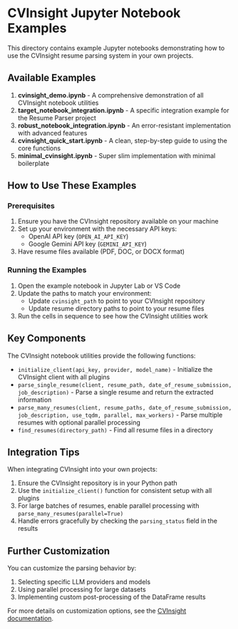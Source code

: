 # CVInsight Jupyter Notebook Examples

This directory contains example Jupyter notebooks demonstrating how to use the CVInsight resume parsing system in your own projects.

## Available Examples

1. **cvinsight_demo.ipynb** - A comprehensive demonstration of all CVInsight notebook utilities
2. **target_notebook_integration.ipynb** - A specific integration example for the Resume Parser project
3. **robust_notebook_integration.ipynb** - An error-resistant implementation with advanced features
4. **cvinsight_quick_start.ipynb** - A clean, step-by-step guide to using the core functions
5. **minimal_cvinsight.ipynb** - Super slim implementation with minimal boilerplate

## How to Use These Examples

### Prerequisites

1. Ensure you have the CVInsight repository available on your machine
2. Set up your environment with the necessary API keys:
   - OpenAI API key (`OPEN_AI_API_KEY`)
   - Google Gemini API key (`GEMINI_API_KEY`) 
3. Have resume files available (PDF, DOC, or DOCX format)

### Running the Examples

1. Open the example notebook in Jupyter Lab or VS Code
2. Update the paths to match your environment:
   - Update `cvinsight_path` to point to your CVInsight repository
   - Update resume directory paths to point to your resume files
3. Run the cells in sequence to see how the CVInsight utilities work

## Key Components

The CVInsight notebook utilities provide the following functions:

- `initialize_client(api_key, provider, model_name)` - Initialize the CVInsight client with all plugins
- `parse_single_resume(client, resume_path, date_of_resume_submission, job_description)` - Parse a single resume and return the extracted information
- `parse_many_resumes(client, resume_paths, date_of_resume_submission, job_description, use_tqdm, parallel, max_workers)` - Parse multiple resumes with optional parallel processing
- `find_resumes(directory_path)` - Find all resume files in a directory

## Integration Tips

When integrating CVInsight into your own projects:

1. Ensure the CVInsight repository is in your Python path
2. Use the `initialize_client()` function for consistent setup with all plugins
3. For large batches of resumes, enable parallel processing with `parse_many_resumes(parallel=True)`
4. Handle errors gracefully by checking the `parsing_status` field in the results

## Further Customization

You can customize the parsing behavior by:

1. Selecting specific LLM providers and models
2. Using parallel processing for large datasets
3. Implementing custom post-processing of the DataFrame results

For more details on customization options, see the [CVInsight documentation](../../README.md).
